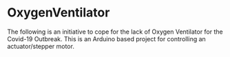 # OxygenVentilator
The following is an initiative to cope for the lack of Oxygen Ventilator for the Covid-19 Outbreak. This is an Arduino based project for controlling an actuator/stepper motor.
